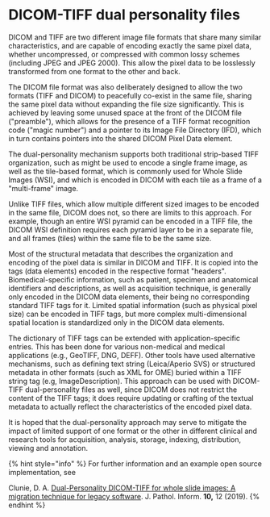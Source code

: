 # DICOM-TIFF dual personality files

DICOM and TIFF are two different image file formats that share many similar characteristics, and are capable of encoding exactly the same pixel data, whether uncompressed, or compressed with common lossy schemes \(including JPEG and JPEG 2000\). This allow the pixel data to be losslessly transformed from one format to the other and back.

The DICOM file format was also deliberately designed to allow the two formats \(TIFF and DICOM\) to peacefully co-exist in the same file, sharing the same pixel data without expanding the file size significantly. This is achieved by leaving some unused space at the front of the DICOM file \("preamble"\), which allows for the presence of a TIFF format recognition code \("magic number"\) and a pointer to its Image File Directory \(IFD\), which in turn contains pointers into the shared DICOM Pixel Data element.

The dual-personality mechanism supports both traditional strip-based TIFF organization, such as might be used to encode a single frame image, as well as the tile-based format, which is commonly used for Whole Slide Images \(WSI\), and which is encoded in DICOM with each tile as a frame of a "multi-frame" image.

Unlike TIFF files, which allow multiple different sized images to be encoded in the same file, DICOM does not, so there are limits to this approach. For example, though an entire WSI pyramid can be encoded in a TIFF file, the DICOM WSI definition requires each pyramid layer to be in a separate file, and all frames \(tiles\) within the same file to be the same size.

Most of the structural metadata that describes the organization and encoding of the pixel data is similar in DICOM and TIFF. It is copied into the tags \(data elements\) encoded in the respective format "headers". Biomedical-specific information, such as patient, specimen and anatomical identifiers and descriptions, as well as acquisition technique, is generally only encoded in the DICOM data elements, their being no corresponding standard TIFF tags for it. Limited spatial information \(such as physical pixel size\) can be encoded in TIFF tags, but more complex multi-dimensional spatial location is standardized only in the DICOM data elements.

The dictionary of TIFF tags can be extended with application-specific entries. This has been done for various non-medical and medical applications \(e.g., GeoTIFF, DNG, DEFF\). Other tools have used alternative mechanisms, such as defining text string \(Leica/Aperio SVS\) or structured metadata in other formats \(such as XML for OME\) buried within a TIFF string tag \(e.g, ImageDescription\). This approach can be used with DICOM-TIFF dual-personality files as well, since DICOM does not restrict the content of the TIFF tags; it does require updating or crafting of the textual metadata to actually reflect the characteristics of the encoded pixel data.

It is hoped that the dual-personality approach may serve to mitigate the impact of limited support of one format or the other in different clinical and research tools for acquisition, analysis, storage, indexing, distribution, viewing and annotation.

{% hint style="info" %}
For further information and an example open source implementation, see

Clunie, D. A. [Dual-Personality DICOM-TIFF for whole slide images: A migration technique for legacy software](http://doi.org/10.4103/jpi.jpi_93_18). J. Pathol. Inform. **10,** 12 \(2019\).
{% endhint %}

